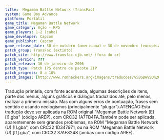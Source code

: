 ```yaml
---
title:  Megaman Battle Network (TransFac)
system: Game Boy Advance
platform: Portátil
game_title: Megaman Battle Network
game_category: Ação - RPG
game_players: 1-2 (cabo)
game_developer: Capcom
game_publisher: Capcom
game_release_date: 30 de outubro (americana) e 30 de novembro (européia) de 2001
patch_group: TransFac (extinto)
patch_site: http://www.transfac.cjb.net/ (fora do ar)
patch_version: ???
patch_release: 16 de janeiro de 2006
patch_type: Patch IPS dentro de pacote ZIP
patch_progress: 8 a 10%
patch_images: [http://www.romhackers.org/imagens/traducoes/%5BGBA%5D%20Megaman%20Battle%20Network%20-%20TransFac%20-%201.png,http://www.romhackers.org/imagens/traducoes/%5BGBA%5D%20Megaman%20Battle%20Network%20-%20TransFac%20-%202.png,http://www.romhackers.org/imagens/traducoes/%5BGBA%5D%20Megaman%20Battle%20Network%20-%20TransFac%20-%203.png]
---
```

Tradução primária, com fonte acentuada, algumas descrições de itens, parte dos menus, alguns gráficos e diálogos traduzidos até, pelo menos, realizar a primeira missão. Mas com alguns erros de pontuação, frases sem sentido e usando neologismos (principalmente "plugar").ATENÇÃO:Esta tradução deve ser aplicada na ROM original "Megaman Battle Network (E) [!].gba" (código AREP), com CRC32 1A7FB4FA.Também pode ser aplicada, aparentemente sem grandes problemas, na ROM "Megaman Battle Network (U) [!].gba", com CRC32 1D347971, ou na ROM "Megaman Battle Network (U) [t1].gba", com CRC32 37AF8248 (ambas com código AREE).